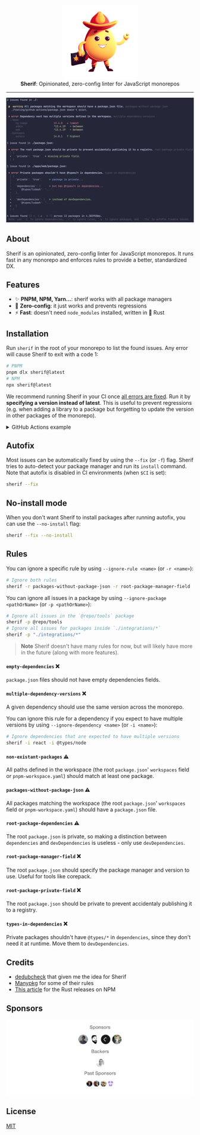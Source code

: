 <p align="center">
  <picture>
    <img alt="" height="200px" src="https://github.com/QuiiBz/sherif/blob/main/assets/logo.png" />
  </picture>
  <br />
  <b>Sherif</b>: Opinionated, zero-config linter for JavaScript monorepos
</p>

---

![Cover](https://github.com/QuiiBz/sherif/blob/main/assets/cover.png)

## About

Sherif is an opinionated, zero-config linter for JavaScript monorepos. It runs fast in any monorepo and enforces rules to provide a better, standardized DX.

## Features

- ✨ **PNPM, NPM, Yarn...**: sherif works with all package managers
- 🔎 **Zero-config**: it just works and prevents regressions
- ⚡ **Fast**: doesn't need `node_modules` installed, written in 🦀 Rust

## Installation

Run `sherif` in the root of your monorepo to list the found issues. Any error will cause Sherif to exit with a code 1:

```bash
# PNPM
pnpm dlx sherif@latest
# NPM
npx sherif@latest
```

We recommend running Sherif in your CI once [all errors are fixed](#autofix). Run it by **specifying a version instead of latest**. This is useful to prevent regressions (e.g. when adding a library to a package but forgetting to update the version in other packages of the monorepo).

<details>

<summary>GitHub Actions example</summary>

```yaml
name: Sherif
on:
  pull_request:
jobs:
  check:
    name: Run Sherif
    runs-on: ubuntu-22.04
    steps:
      - name: Checkout
        uses: actions/checkout@v4
      - uses: actions/setup-node@v3
        with:
          node-version: 20
      - run: npx sherif@0.9.0
```

</details>

## Autofix

Most issues can be automatically fixed by using the `--fix` (or `-f`) flag. Sherif tries to auto-detect your package manager and run its `install` command. Note that autofix is disabled in CI environments (when `$CI` is set):

```bash
sherif --fix
```

## No-install mode

When you don't want Sherif to install packages after running autofix, you can use the `--no-install` flag: 

```bash
sherif --fix --no-install
```

## Rules

You can ignore a specific rule by using `--ignore-rule <name>` (or `-r <name>`):

```bash
# Ignore both rules
sherif -r packages-without-package-json -r root-package-manager-field
```

You can ignore all issues in a package by using `--ignore-package <pathOrName>` (or `-p <pathOrName>`):

```bash
# Ignore all issues in the `@repo/tools` package
sherif -p @repo/tools
# Ignore all issues for packages inside `./integrations/*`
sherif -p "./integrations/*"
```

> **Note**
> Sherif doesn't have many rules for now, but will likely have more in the future (along with more features).

#### `empty-dependencies` ❌

`package.json` files should not have empty dependencies fields.

#### `multiple-dependency-versions` ❌

A given dependency should use the same version across the monorepo.

You can ignore this rule for a dependency if you expect to have multiple versions by using `--ignore-dependency <name>` (or `-i <name>`):

```bash
# Ignore dependencies that are expected to have multiple versions
sherif -i react -i @types/node
```

#### `non-existant-packages` ⚠️

All paths defined in the workspace (the root `package.json`' `workspaces` field or `pnpm-workspace.yaml`) should match at least one package.

#### `packages-without-package-json` ⚠️

All packages matching the workspace (the root `package.json`' `workspaces` field or `pnpm-workspace.yaml`) should have a `package.json` file.

#### `root-package-dependencies` ⚠️

The root `package.json` is private, so making a distinction between `dependencies` and `devDependencies` is useless - only use `devDependencies`.

#### `root-package-manager-field` ❌

The root `package.json` should specify the package manager and version to use. Useful for tools like corepack.

#### `root-package-private-field` ❌

The root `package.json` should be private to prevent accidentaly publishing it to a registry.

#### `types-in-dependencies` ❌

Private packages shouldn't have `@types/*` in `dependencies`, since they don't need it at runtime. Move them to `devDependencies`.

## Credits

- [dedubcheck](https://github.com/innovatrics/dedubcheck) that given me the idea for Sherif
- [Manypkg](https://github.com/Thinkmill/manypkg) for some of their rules
- [This article](https://blog.orhun.dev/packaging-rust-for-npm/) for the Rust releases on NPM

## Sponsors

![Sponsors](https://github.com/QuiiBz/dotfiles/blob/main/sponsors.png?raw=true)

## License

[MIT](./LICENSE)

